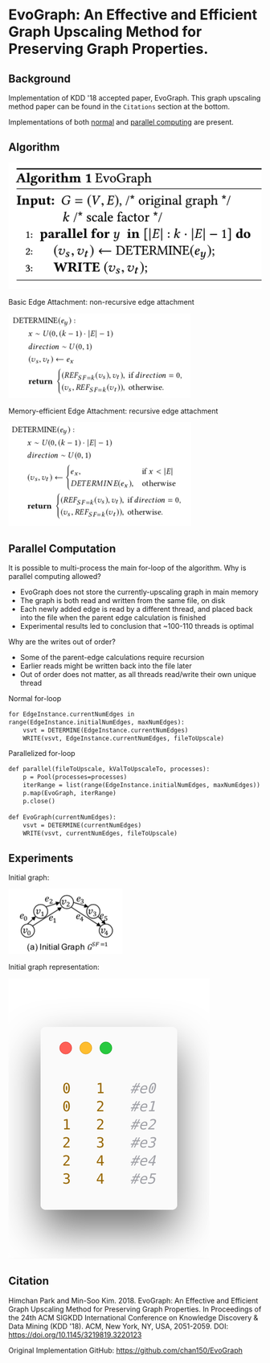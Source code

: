 # EvoGraph: An Effective and Efficient Graph Upscaling Method for Preserving Graph Properties.

## Background
Implementation of KDD '18 accepted paper, EvoGraph. This graph upscaling method paper can be found in the `Citations` section at the bottom.

Implementations of both [normal](/evograph/src/evograph.py) and [parallel computing](/evograph/src/evographParallel.py) are present.



## Algorithm
![algorithm](/evograph/images/code-images/XEvoGraph.png)

Basic Edge Attachment: non-recursive edge attachment

![BEA](/evograph/images/code-images/BEA.png)

Memory-efficient Edge Attachment: recursive edge attachment

![MEA](/evograph/images/code-images/MEA.png)



## Parallel Computation 
It is possible to multi-process the main for-loop of the algorithm. 
Why is parallel computing allowed?
* EvoGraph does not store the currently-upscaling graph in main memory
* The graph is both read and written from the same file, on disk
* Each newly added edge is read by a different thread, and placed back into the file when the parent edge calculation is finished
* Experimental results led to conclusion that ~100-110 threads is optimal

Why are the writes out of order? 
* Some of the parent-edge calculations require recursion
* Earlier reads might be written back into the file later
* Out of order does not matter, as all threads read/write their own unique thread

Normal for-loop
```
for EdgeInstance.currentNumEdges in range(EdgeInstance.initialNumEdges, maxNumEdges):
    vsvt = DETERMINE(EdgeInstance.currentNumEdges)
    WRITE(vsvt, EdgeInstance.currentNumEdges, fileToUpscale)
```

Parallelized for-loop
```
def parallel(fileToUpscale, kValToUpscaleTo, processes):
    p = Pool(processes=processes)
    iterRange = list(range(EdgeInstance.initialNumEdges, maxNumEdges))
    p.map(EvoGraph, iterRange)
    p.close()

def EvoGraph(currentNumEdges):
    vsvt = DETERMINE(currentNumEdges)
    WRITE(vsvt, currentNumEdges, fileToUpscale)
```
## Experiments

Initial graph: 

![initial graph](/evograph/images/code-images/1graph.png)

Initial graph representation: 

![initial graph](/evograph/images/code-images/1actual.png)



## Citation

Himchan Park and Min-Soo Kim. 2018. EvoGraph: An Effective and Efficient Graph Upscaling Method for Preserving Graph Properties. In Proceedings of the 24th ACM SIGKDD International Conference on Knowledge Discovery & Data Mining (KDD '18). ACM, New York, NY, USA, 2051-2059. DOI: https://doi.org/10.1145/3219819.3220123

Original Implementation GitHub: https://github.com/chan150/EvoGraph
